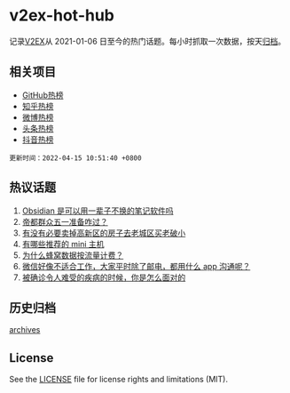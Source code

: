 # v2ex-hot-hub

 记录[V2EX](https://www.v2ex.com/)从 2021-01-06 日至今的热门话题。每小时抓取一次数据，按天[归档](archives)。
 
 ## 相关项目

- [GitHub热榜](https://github.com/lonnyzhang423/github-hot-hub)
- [知乎热榜](https://github.com/lonnyzhang423/zhihu-hot-hub)
- [微博热榜](https://github.com/lonnyzhang423/weibo-hot-hub)
- [头条热榜](https://github.com/lonnyzhang423/toutiao-hot-hub)
- [抖音热榜](https://github.com/lonnyzhang423/douyin-hot-hub)


 `更新时间：2022-04-15 10:51:40 +0800`

## 热议话题

1. [Obsidian 是可以用一辈子不换的笔记软件吗](https://www.v2ex.com/t/847011)
1. [帝都群众五一准备咋过？](https://www.v2ex.com/t/846926)
1. [有没有必要卖掉高新区的房子去老城区买老破小](https://www.v2ex.com/t/846937)
1. [有哪些推荐的 mini 主机](https://www.v2ex.com/t/846897)
1. [为什么蜂窝数据按流量计费？](https://www.v2ex.com/t/847064)
1. [微信好像不适合工作，大家平时除了邮电，都用什么 app 沟通呢？](https://www.v2ex.com/t/846970)
1. [被确诊令人难受的疾病的时候，你是怎么面对的](https://www.v2ex.com/t/846981)

## 历史归档

[archives](archives)

## License

See the [LICENSE](LICENSE) file for license rights and limitations (MIT).
